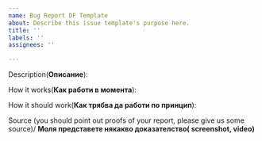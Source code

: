 ```yaml
---
name: Bug Report DF Template
about: Describe this issue template's purpose here.
title: ''
labels: ''
assignees: ''

---
```


Description(**Описание**):

How it works(**Как работи в момента**):

How it should work(**Как трябва да работи по принцип**):

Source (you should point out proofs of your report, please give us some source)/ **Моля представете някакво доказателство( screenshot, video)**

